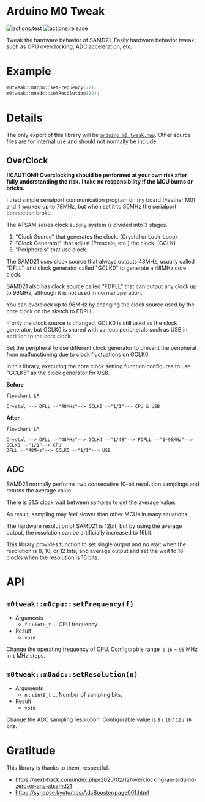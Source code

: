 # **Arduino M0 Tweak**
![actions:test](https://github.com/dojyorin/arduino_m0_tweak/actions/workflows/test.yaml/badge.svg)
![actions:release](https://github.com/dojyorin/arduino_m0_tweak/actions/workflows/release.yaml/badge.svg)

Tweak the hardware behavior of SAMD21.
Easily hardware behavior tweak, such as CPU overclocking, ADC acceleration, etc.

# Example

```c++
m0tweak::m0cpu::setFrequency(72);
m0tweak::m0adc::setResolution(12);
```

# Details
The only export of this library will be [`arduino_m0_tweak.hpp`](./src/arduino_m0_tweak.hpp).
Other source files are for internal use and should not normally be include.

## OverClock
**!!CAUTION!! Overclocking should be performed at your own risk after fully understanding the risk.**
**I take no responsibility if the MCU burns or bricks.**

I tried simple serialport communication program on my board (Feather M0) and it worked up to 78MHz, but when set it to 80MHz the serialport connection broke.

The ATSAM series clock supply system is divided into 3 stages.

1. "Clock Source" that generates the clock. (Crystal or Lock-Loop)
2. "Clock Generator" that adjust (Prescale, etc.) the clock. (GCLK)
3. "Peripherals" that use clock.

The SAMD21 uses clock source that always outputs 48MHz, usually called "DFLL", and clock generator called "GCLK0" to generate a 48MHz core clock.

SAMD21 also has clock source called "FDPLL" that can output any clock up to 96MHz, although it is not used in normal operation.

You can overclock up to 96MHz by changing the clock source used by the core clock on the sketch to FDPLL.

If only the clock source is changed, GCLK0 is still used as the clock generator, but GCLK0 is shared with various peripherals such as USB in addition to the core clock.

Set the peripheral to use different clock generator to prevent the peripheral from malfunctioning due to clock fluctuations on GCLK0.

In this library, executing the core clock setting function configures to use "GCLK5" as the clock generator for USB.

**Before**

```mermaid
flowchart LR

Crystal --> DFLL --"48MHz"--> GCLK0 --"1/1"--> CPU & USB
```

**After**

```mermaid
flowchart LR

Crystal --> DFLL --"48MHz"--> GCLK4 --"1/48"--> FDPLL --"1~96MHz"--> GCLK0 --"1/1"--> CPU
DFLL --"48MHz"--> GCLK5 --"1/1"--> USB
```

## ADC
SAMD21 normally performs two consecutive 10-bit resolution samplings and returns the average value.

There is 31.5 clock wait between samples to get the average value.

As result, sampling may feel slower than other MCUs in many situations.

The hardware resolution of SAMD21 is 12bit, but by using the average output, the resolution can be artificially increased to 16bit.

This library provides function to set single output and no wait when the resolution is 8, 10, or 12 bits, and average output and set the wait to 16 clocks when the resolution is 16 bits.

# API
## `m0tweak::m0cpu::setFrequency(f)`
- Arguments
    - `f` : `uint8_t` ... CPU frequency.
- Result
    - `void`

Change the operating frequency of CPU.
Configurable range is `16` ~ `96` MHz in `1` MHz steps.

## `m0tweak::m0adc::setResolution(n)`
- Arguments
    - `n` : `uint8_t` ... Number of sampling bits.
- Result
    - `void`

Change the ADC sampling resolution.
Configurable value is `8` / `10` / `12` / `16` bits.

# Gratitude
This library is thanks to them, respectful.

- https://next-hack.com/index.php/2020/02/12/overclocking-an-arduino-zero-or-any-atsamd21
- https://synapse.kyoto/tips/AdcBooster/page001.html